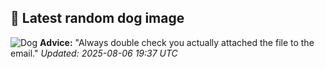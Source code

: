 ## 🐶 Latest random dog image
![Dog](https://images.dog.ceo/breeds/deerhound-scottish/n02092002_5222.jpg)
**Advice:** "Always double check you actually attached the file to the email."
*Updated: 2025-08-06 19:37 UTC*
